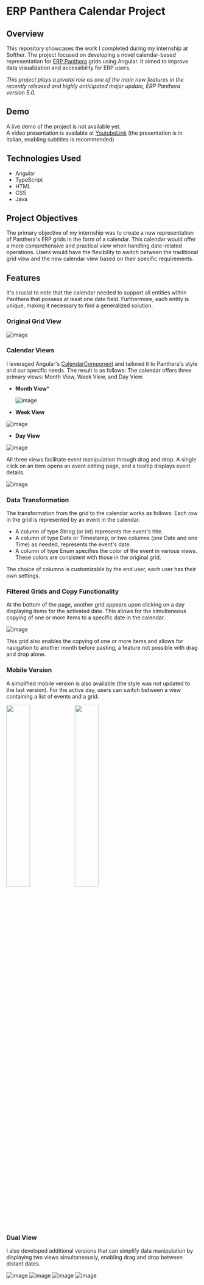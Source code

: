 # ERP Panthera Calendar Project

## Overview
This repository showcases the work I completed during my internship at Softher. The project focused on developing a novel calendar-based representation for [ERP Panthera](https://www.panthera.it/) grids using Angular. It aimed to improve data visualization and accessibility for ERP users.

*This project plays a pivotal role as one of the main new features in the recently released and highly anticipated major update, ERP Panthera version 5.0.*

## Demo
A live demo of the project is not available yet.  
A video presentation is available at [YoutubeLink](https://youtu.be/Eeg9MdwbNN0?si=s1XmghBszQeP90mr&t=3630) (the presentation is in Italian, enabling subtitles is recommended)
## Technologies Used
- Angular
- TypeScript
- HTML
- CSS
- Java

## Project Objectives
The primary objective of my internship was to create a new representation of Panthera's ERP grids in the form of a calendar. This calendar would offer a more comprehensive and practical view when handling date-related operations. Users would have the flexibility to switch between the traditional grid view and the new calendar view based on their specific requirements.

## Features
It's crucial to note that the calendar needed to support all entities within Panthera that possess at least one date field. Furthermore, each entity is unique, making it necessary to find a generalized solution.

### Original Grid View

![image](https://github.com/medtaher123/ERP-Panthera-Calendar-Project/assets/56443200/7ab8f586-c50c-4584-8105-95ec027552c0)


### Calendar Views
I leveraged Angular's [CalendarComponent](https://mattlewis-github.com/angular-calendar/#/kitchen-sink) and tailored it to Panthera's style and our specific needs. The result is as follows: The calendar offers three primary views: Month View, Week View, and Day View.

- **Month View***

  ![image](https://github.com/medtaher123/ERP-Panthera-Calendar-Project/assets/56443200/1d2df965-a54e-4d9c-9c0a-4c7391dba055)


- **Week View**

![image](https://github.com/medtaher123/ERP-Panthera-Calendar-Project/assets/56443200/a7214ba0-1013-4303-a938-b322fb7974c3)


- **Day View**

![image](https://github.com/medtaher123/ERP-Panthera-Calendar-Project/assets/56443200/2ca82e72-f08e-4025-8905-71c91cba3f64)




All three views facilitate event manipulation through drag and drop. A single click on an item opens an event editing page, and a tooltip displays event details.

![image](https://github.com/medtaher123/ERP-Panthera-Calendar-Project/assets/56443200/cf53a1d2-cc4a-4595-93ca-1dbde05ac9d8)


### Data Transformation
The transformation from the grid to the calendar works as follows: Each row in the grid is represented by an event in the calendar.
- A column of type String (or int) represents the event's title.
- A column of type Date or Timestamp, or two columns (one Date and one Time) as needed, represents the event's date.
- A column of type Enum specifies the color of the event in various views. These colors are consistent with those in the original grid. 

The choice of columns is customizable by the end user, each user has their own settings.


### Filtered Grids and Copy Functionality
At the bottom of the page, another grid appears upon clicking on a day displaying items for the activated date. This allows for the simultaneous copying of one or more items to a specific date in the calendar.

![image](https://github.com/medtaher123/ERP-Panthera-Calendar-Project/assets/56443200/362e868f-eec8-473f-a23d-fd16efeb76ce)


This grid also enables the copying of one or more items and allows for navigation to another month before pasting, a feature not possible with drag and drop alone.  

### Mobile Version
A simplified mobile version is also available (the style was not updated to the last version). For the active day, users can switch between a view containing a list of events and a grid.

  <img src="https://github.com/medtaher123/ERP-Panthera-Calendar-Project/assets/56443200/b23e8f13-6a04-4db0-aad6-1da2c40bb4be" width="35%"/>
  <img src="https://github.com/medtaher123/ERP-Panthera-Calendar-Project/assets/56443200/452254c5-33db-47bf-a123-3ae81e5e5ad8)" width="35%" /> 



### Dual View
I also developed additional versions that can simplify data manipulation by displaying two views simultaneously, enabling drag and drop between distant dates.

![image](https://github.com/medtaher123/ERP-Panthera-Calendar-Project/assets/56443200/de44c30d-e1da-48a4-9c67-5f6d4debfae4)
![image](https://github.com/medtaher123/ERP-Panthera-Calendar-Project/assets/56443200/c3b5603c-2066-4505-887f-ab8960fb457d)
![image](https://github.com/medtaher123/ERP-Panthera-Calendar-Project/assets/56443200/184f8a0a-3344-4552-9c43-c89bdeb632ec)
![image](https://github.com/medtaher123/ERP-Panthera-Calendar-Project/assets/56443200/cec4f1df-bcfe-43fb-a087-19be687f5666)



